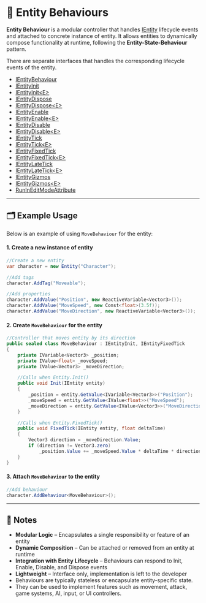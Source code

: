 # 🧩 Entity Behaviours

**Entity Behaviour** is a modular controller that handles [IEntity](../Entities/IEntity.md) lifecycle events and
attached to concrete instance of entity. It allows
entities to dynamically compose functionality at runtime, following the **Entity-State-Behaviour** pattern.

There are separate interfaces that handles the corresponding lifecycle events of the entity.

- [IEntityBehaviour](IEntityBehaviour.md) <!-- + -->
- [IEntityInit](IEntityInit.md) <!-- + -->
- [IEntityInit&lt;E&gt;](IEntityInit%601.md) <!-- + -->
- [IEntityDispose](IEntityDispose.md) <!-- + -->
- [IEntityDispose&lt;E&gt;](IEntityDispose%601.md) <!-- + -->
- [IEntityEnable](IEntityEnable.md) <!-- + -->
- [IEntityEnable&lt;E&gt;](IEntityEnable%601.md) <!-- + -->
- [IEntityDisable](IEntityDisable.md) <!-- + -->
- [IEntityDisable&lt;E&gt;](IEntityDisable%601.md) <!-- + -->
- [IEntityTick](IEntityTick.md) <!-- + -->
- [IEntityTick&lt;E&gt;](IEntityTick%601.md) <!-- + -->
- [IEntityFixedTick](IEntityFixedTick.md) <!-- + -->
- [IEntityFixedTick&lt;E&gt;](IEntityFixedTick%601.md) <!-- + -->
- [IEntityLateTick](IEntityLateTick.md) <!-- + -->
- [IEntityLateTick&lt;E&gt;](IEntityLateTick%601.md) <!-- + -->
- [IEntityGizmos](IEntityGizmos.md) <!-- + -->
- [IEntityGizmos&lt;E&gt;](IEntityGizmos%601.md) <!-- + -->
- [RunInEditModeAttribute](../Attributes/RunInEditModeAttribute.md)
---

## 🗂 Example Usage

Below is an example of using `MoveBehaviour` for the entity:

#### 1. Create a new instance of entity

```csharp
//Create a new entity
var character = new Entity("Character");

//Add tags
character.AddTag("Moveable");

//Add properties
character.AddValue("Position", new ReactiveVariable<Vector3>());
character.AddValue("MoveSpeed", new Const<float>(3.5f));
character.AddValue("MoveDirection", new ReactiveVariable<Vector3>());
```

#### 2. Create `MoveBehaviour` for the entity

```csharp
//Controller that moves entity by its direction
public sealed class MoveBehaviour : IEntityInit, IEntityFixedTick
{
    private IVariable<Vector3> _position;
    private IValue<float> _moveSpeed;
    private IValue<Vector3> _moveDirection;

    //Calls when Entity.Init()
    public void Init(IEntity entity)
    {
        _position = entity.GetValue<IVariable<Vector3>>("Position");
        _moveSpeed = entity.GetValue<IValue<float>>("MoveSpeed");
        _moveDirection = entity.GetValue<IValue<Vector3>>("MoveDirection");
    }

    //Calls when Entity.FixedTick()
    public void FixedTick(IEntity entity, float deltaTime)
    {
        Vector3 direction = _moveDirection.Value;
        if (direction != Vector3.zero) 
            _position.Value += _moveSpeed.Value * deltaTime * direction;
    }
}
```

#### 3. Attach `MoveBehaviour` to the entity

```csharp
//Add behaviour
character.AddBehaviour<MoveBehaviour>();
```

---

## 📝 Notes

- **Modular Logic** – Encapsulates a single responsibility or feature of an entity
- **Dynamic Composition** – Can be attached or removed from an entity at runtime
- **Integration with Entity Lifecycle** – Behaviours can respond to Init, Enable, Disable, and Dispose events
- **Lightweight** – Interface only, implementation is left to the developer
- Behaviours are typically stateless or encapsulate entity-specific state.
- They can be used to implement features such as movement, attack, game systems, AI, input, or UI controllers.